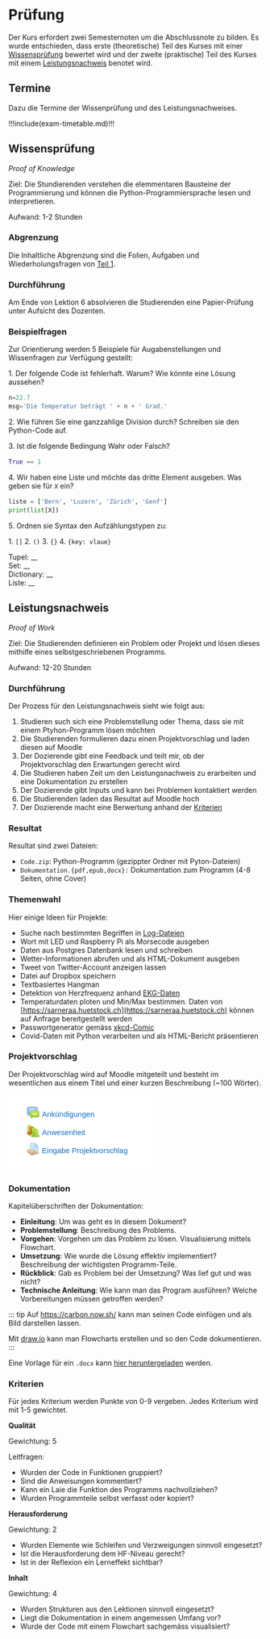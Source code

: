 # Prüfung

Der Kurs erfordert zwei Semesternoten um die Abschlussnote zu bilden. Es wurde entschieden, dass erste (theoretische) Teil des Kurses mit einer [Wissensprüfung](#wissensprufung) bewertet wird und der zweite (praktische) Teil des Kurses mit einem [Leistungsnachweis](#leistungsnachweis) benotet wird.

## Termine

Dazu die Termine der Wissenprüfung und des Leistungsnachweises.

!!!include(exam-timetable.md)!!!

## Wissensprüfung
*Proof of Knowledge*

Ziel: Die Stundierenden verstehen die elemmentaren Bausteine der Programmierung und können die Python-Programmiersprache lesen und interpretieren.

Aufwand: 1-2 Stunden

### Abgrenzung

Die Inhaltliche Abgrenzung sind die Folien, Aufgaben und Wiederholungsfragen von [Teil 1](README.md#teil-1).

### Durchführung

Am Ende von Lektion 6 absolvieren die Studierenden eine Papier-Prüfung unter Aufsicht des Dozenten.

### Beispielfragen

Zur Orientierung werden 5 Beispiele für Augabenstellungen und Wissenfragen zur Verfügung gestellt:

1\. Der folgende Code ist fehlerhaft. Warum? Wie könnte eine Lösung aussehen?

```py
n=22.7
msg='Die Temperatur beträgt ' + n + ' Grad.'
```

2\. Wie führen Sie eine ganzzahlige Division durch? Schreiben sie den Python-Code auf.

3\. Ist die folgende Bedingung Wahr oder Falsch?

```py
True == 1
```

4\. Wir haben eine Liste und möchte das dritte Element ausgeben. Was geben sie für `X` ein?

```py
liste = ['Bern', 'Luzern', 'Zürich', 'Genf']
print(list[X])
```

5\. Ordnen sie Syntax den Aufzählungstypen zu:

1\. `[]` 2. `()` 3. `{}` 4. `{key: vlaue}`

Tupel: \_\_\
Set:  \_\_\
Dictionary:  \_\_\
Liste:  \_\_

## Leistungsnachweis
*Proof of Work*

Ziel: Die Studierenden definieren ein Problem oder Projekt und lösen dieses mithilfe eines selbstgeschriebenen Programms.

Aufwand: 12-20 Stunden

### Durchführung

Der Prozess für den Leistungsnachweis sieht wie folgt aus:
1. Studieren such sich eine Problemstellung oder Thema, dass sie mit einem Ptyhon-Programm lösen möchten
2. Die Studierenden formulieren dazu einen Projektvorschlag und laden diesen auf Moodle
3. Der Dozierende gibt eine Feedback und teilt mir, ob der Projektvorschlag den Erwartungen gerecht wird
4. Die Studieren haben Zeit um den Leistungsnachweis zu erarbeiten und eine Dokumentation zu erstellen
5. Der Dozierende gibt Inputs und kann bei Problemen kontaktiert werden
6. Die Studierenden laden das Resultat auf Moodle hoch
7. Der Dozierende macht eine Berwertung anhand der [Kriterien](#Kriterien)

### Resultat

Resultat sind zwei Dateien:
* `Code.zip`: Python-Programm (gezippter Ordner mit Pyton-Dateien)
* `Dokumentation.{pdf,epub,docx}:` Dokumentation zum Programm (4-8 Seiten, ohne Cover)

### Themenwahl

Hier einige Ideen für Projekte:

* Suche nach bestimmten Begriffen in [Log-Dateien](https://raw.githubusercontent.com/elastic/examples/master/Common%20Data%20Formats/nginx_logs/nginx_logs)
* Wort mit LED und Raspberry Pi als Morsecode ausgeben
* Daten aus Postgres Datenbank lesen und schreiben
* Wetter-Informationen abrufen und als HTML-Dokument ausgeben
* Tweet von Twitter-Account anzeigen lassen
* Datei auf Dropbox speichern
* Textbasiertes Hangman
* Detektion von Herzfrequenz anhand [EKG-Daten](https://github.com/janikvonrotz/python.casa/blob/main/ekg-data..csv)
* Temperaturdaten ploten und Min/Max bestimmen. Daten von  [https://sarneraa.huetstock.ch](https://sarneraa.huetstock.ch) können auf Anfrage bereitgestellt werden
* Passwortgenerator gemäss [xkcd-Comic](https://xkcd.com/936/)
* Covid-Daten mit Python verarbeiten und als HTML-Bericht präsentieren

### Projektvorschlag

Der Projektvorschlag wird auf Moodle mitgeteilt und besteht im wesentlichen aus einem Titel und einer kurzen Beschreibung (~100 Wörter).

![](./moodle-kurs.png)

### Dokumentation

Kapitelüberschriften der Dokumentation:

* **Einleitung**: Um was geht es in diesem Dokument?
* **Problemstellung**: Beschreibung des Problems.
* **Vorgehen**: Vorgehen um das Problem zu lösen. Visualisierung mittels Flowchart.
* **Umsetzung**: Wie wurde die Lösung effektiv implementiert? Beschreibung der wichtigsten Programm-Teile.
* **Rückblick**: Gab es Problem bei der Umsetzung? Was lief gut und was nicht?
* **Technische Anleitung**: Wie kann man das Program ausführen? Welche Vorbereitungen müssen getroffen werden?

::: tip
Auf <https://carbon.now.sh/> kann man seinen Code einfügen und als Bild darstellen lassen.

Mit [draw.io](https://draw.io) kann man Flowcharts erstellen und so den Code dokumentieren.
:::

Eine Vorlage für ein `.docx` kann [hier heruntergeladen](https://janikv.cloud/s/KaJ7zTdETxr8HAK) werden.

### Kriterien

Für jedes Kriterium werden Punkte von 0-9 vergeben. Jedes Kriterium wird mit 1-5 gewichtet.

**Qualität**

Gewichtung: 5

Leitfragen:
* Wurden der Code in Funktionen gruppiert?
* Sind die Anweisungen kommentiert?
* Kann ein Laie die Funktion des Programms nachvollziehen?
* Wurden Programmteile selbst verfasst oder kopiert?

**Herausforderung**

Gewichtung: 2

* Wurden Elemente wie Schleifen und Verzweigungen sinnvoll eingesetzt?
* Ist die Herausforderung dem HF-Niveau gerecht?
* Ist in der Reflexion ein Lerneffekt sichtbar?

**Inhalt**

Gewichtung: 4

* Wurden Strukturen aus den Lektionen sinnvoll eingesetzt?
* Liegt die Dokumentation in einem angemessen Umfang vor?
* Wurde der Code mit einem Flowchart sachgemäss visualisiert?
